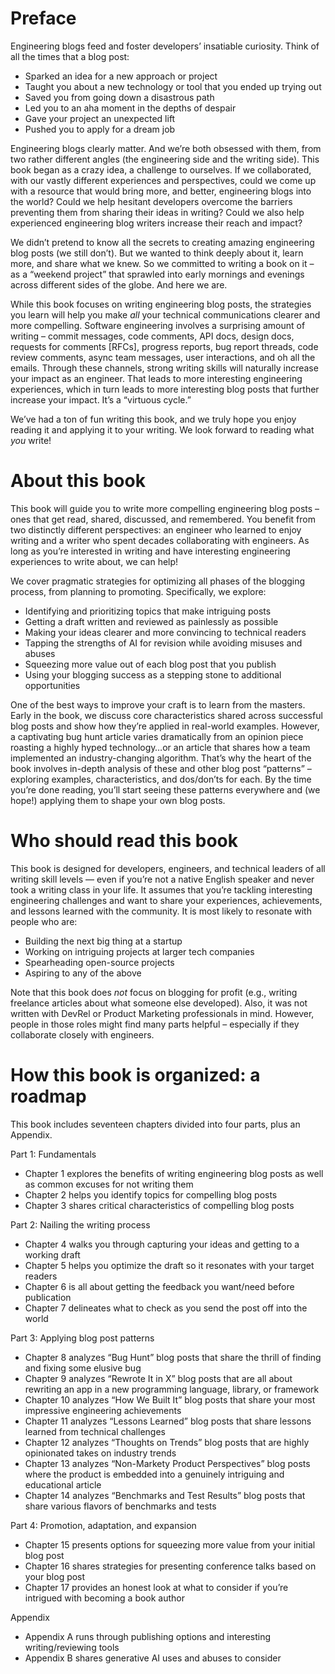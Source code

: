 # Preface
Engineering blogs feed and foster developers’ insatiable curiosity. Think of all the times that a blog post:
 - Sparked an idea for a new approach or project
 - Taught you about a new technology or tool that you ended up trying out
 - Saved you from going down a disastrous path
 - Led you to an aha moment in the depths of despair
 - Gave your project an unexpected lift
 - Pushed you to apply for a dream job

Engineering blogs clearly matter. And we’re both obsessed with them, from two rather different angles (the engineering side and the writing side).
This book began as a crazy idea, a challenge to ourselves. If we collaborated, with our vastly different experiences and perspectives, could we come up with a resource that would bring more, and better, engineering blogs into the world? Could we help hesitant developers overcome the barriers preventing them from sharing their ideas in writing? Could we also help experienced engineering blog writers increase their reach and impact?

We didn’t pretend to know all the secrets to creating amazing engineering blog posts (we still don’t). But we wanted to think deeply about it, learn more, and share what we knew. So we committed to writing a book on it – as a “weekend project” that sprawled into early mornings and evenings across different sides of the globe. And here we are.

While this book focuses on writing engineering blog posts, the strategies you learn will help you make *all* your technical communications clearer and more compelling. Software engineering involves a surprising amount of writing – commit messages, code comments, API docs, design docs, requests for comments [RFCs], progress reports, bug report threads, code review comments, async team messages, user interactions, and oh all the emails. Through these channels, strong writing skills will naturally increase your impact as an engineer. That leads to more interesting engineering experiences, which in turn leads to more interesting blog posts that further increase your impact. It’s a “virtuous cycle.”

We’ve had a ton of fun writing this book, and we truly hope you enjoy reading it and applying it to your writing. We look forward to reading what *you* write!

# About this book

This book will guide you to write more compelling engineering blog posts – ones that get read, shared, discussed, and remembered. You benefit from two distinctly different perspectives: an engineer who learned to enjoy writing and a writer who spent decades collaborating with engineers. As long as you’re interested in writing and have interesting engineering experiences to write about, we can help! 

We cover pragmatic strategies for optimizing all phases of the blogging process, from planning to promoting. Specifically, we explore:

 - Identifying and prioritizing topics that make intriguing posts
 - Getting a draft written and reviewed as painlessly as possible
 - Making your ideas clearer and more convincing to technical readers
 - Tapping the strengths of AI for revision while avoiding misuses and abuses
 - Squeezing more value out of each blog post that you publish
 - Using your blogging success as a stepping stone to additional opportunities

One of the best ways to improve your craft is to learn from the masters. Early in the book, we discuss core characteristics shared across successful blog posts and show how they’re applied in real-world examples. However, a captivating bug hunt article varies dramatically from an opinion piece roasting a highly hyped technology…or an article that shares how a team implemented an industry-changing algorithm. That’s why the heart of the book involves in-depth analysis of these and other blog post “patterns” – exploring examples, characteristics, and dos/don’ts for each. By the time you’re done reading, you’ll start seeing these patterns everywhere and (we hope!) applying them to shape your own blog posts.

# Who should read this book
This book is designed for developers, engineers, and technical leaders of all writing skill levels — even if you’re not a native English speaker and never took a writing class in your life. It assumes that you’re tackling interesting engineering challenges and want to share your experiences, achievements, and lessons learned with the community. It is most likely to resonate with people who are: 
 - Building the next big thing at a startup
 - Working on intriguing projects at larger tech companies
- Spearheading open-source projects
 - Aspiring to any of the above 

Note that this book does *not* focus on blogging for profit (e.g., writing freelance articles about what someone else developed). Also, it was not written with DevRel or Product Marketing professionals in mind. However, people in those roles might find many parts helpful – especially if they collaborate closely with engineers. 

# How this book is organized: a roadmap

This book includes seventeen chapters divided into four parts, plus an Appendix.

Part 1: Fundamentals

 - Chapter 1 explores the benefits of writing engineering blog posts as well as common excuses for not writing them 
 - Chapter 2 helps you identify topics for compelling blog posts
 - Chapter 3 shares critical characteristics of compelling blog posts

Part 2: Nailing the writing process
 - Chapter 4 walks you through capturing your ideas and getting to a working draft
 - Chapter 5 helps you optimize the draft so it resonates with your target readers
 - Chapter 6 is all about getting the feedback you want/need before publication
 - Chapter 7 delineates what to check as you send the post off into the world

Part 3: Applying blog post patterns 
 - Chapter 8 analyzes “Bug Hunt” blog posts that share the thrill of finding and fixing some elusive bug 
 - Chapter 9 analyzes “Rewrote It in X” blog posts that are all about rewriting an app in a new programming language, library, or framework
 - Chapter 10 analyzes “How We Built It” blog posts that share your most impressive engineering achievements
 - Chapter 11 analyzes “Lessons Learned” blog posts that share lessons learned from technical challenges
 - Chapter 12 analyzes “Thoughts on Trends” blog posts that are highly opinionated takes on industry trends
 - Chapter 13 analyzes “Non-Markety Product Perspectives” blog posts where the product is embedded into a genuinely intriguing and educational article 
 - Chapter 14 analyzes “Benchmarks and Test Results” blog posts that share various flavors of benchmarks and tests

Part 4: Promotion, adaptation, and expansion
 - Chapter 15 presents options for squeezing more value from your initial blog post 
 - Chapter 16 shares strategies for presenting conference talks based on your blog post
 - Chapter 17 provides an honest look at what to consider if you’re intrigued with becoming a book author

Appendix
 - Appendix A runs through publishing options and interesting writing/reviewing tools
 - Appendix B shares generative AI uses and abuses to consider
